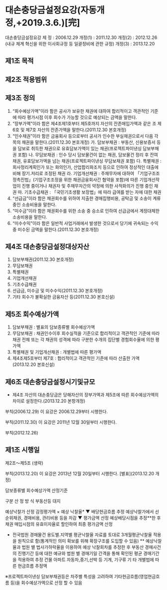 # 대손충당금설정요강(자동개정,+2019.3.6.)[完]

대손충당금설정요강
제   정 : 2006.12.29
개정(1) : 2011.12.30
  개정(2) : 2012.12.26
(내규 체계 혁신을
 위한 이사회규정 등
일괄정비에 관한 규정)
개정(3) : 2013.12.20

## 제1조 목적
## 제2조 적용범위
## 제3조 정의
1. “회수예상가액”이라 함은 공사가 보유한 채권에 대하여 합리적이고 객관적인 기준에 따라 평가시점 이후 회수가 가능할 것으로 예상되는 금액을 말한다.
2. “장부가액”이라 함은 제4조제1호부터 제5호까지 자산의 잔존매입가액과 같은 조 제6호 및 제7호 자산의 잔존가액을 말한다.(2011.12.30 본호개정)
3. “인수채권”이라 함은 금융회사 등으로부터 공사가 인수한 부실채권으로서 다음 각 목의 채권을 말한다.(2011.12.30 본호개정)
가. 담보부채권 : 부동산, 신용보증서 등을 담보로 취득한 채권으로 유효담보가액이 있는 채권(프로젝트파이낸싱 담보부채권 포함)
나. 무담보채권 : 인수 당시 담보물건이 없는 채권, 담보물건 정리 후 잔여채권, 유효담보가액을 넘는 채권(프로젝트파이낸싱 무담보채권 포함)
다. 특별채권 : 회사정리계획인가 또는 화의인가, 산업합리화조치 등으로 인하여 정상적인 대출에 비해 장기&#8228;저리로 조정된 채권
라. 기업개선채권 : 주채무자에 대하여 「기업구조조정촉진법」(기업구조조정을 위한 채권금융회사간 협약을 포함)에 따른 기업개선작업이 진행 중이거나 채권자 및 주채무자간의 약정에 의한 사적화의가 진행 중인 채권
마. 기초수급채권 : 「국민기초생활 보장법」에 따라 급여를 받는 자에 대한 채권
4. “선급금”이라 함은 채권회수를 위하여 지출한 경매집행비용, 공탁금 및 소송이 계류 중인 소송비용을 말한다.
5. “미수금”이라 함은 채권회수를 위한 소송 중 승소로 인하여 선급금에서 계정대체한 소송비용을 말한다.
6. “미수수익”이라 함은 일반적 사업거래에서 발생한 것으로서 당기에 귀속되는 수익 중 미수된 금액을 말한다.(2011.12.30 본호개정)
## 제4조 대손충당금설정대상자산
1. 담보부채권(2011.12.30 본호개정)
2. 무담보채권
3. 특별채권
4. 기업개선채권
5. 기초수급채권
6. 선급금, 미수금 및 미수수익(2011.12.30 본호개정)
7. 기타 회수가 불확실한 금융자산 등(2011.12.30 본호신설)
## 제5조 회수예상가액
1. 담보부채권 : 별표의 담보종류별 회수예상가액
2. 무담보채권 : 채권인수이후 회수실적을 기준으로 합리적이고 객관적인 기준에 따라 채권 전체 또는 각 채권의 성격에 따라 구분한 수개의 집단별 경험회수율에 의한 평가액
3. 특별채권 및 기업개선채권 : 개별법에 따른 평가액
4. 제4조제5호부터 제7호 : 합리적이고 객관적인 기준에 따라 산출한 가액(2013.12.20 본호신설)
## 제6조 대손충당금설정시기및규모
- 제4조 자산의 대손충당금은 당해자산의 장부가액과 제5조에 따른 회수예상가액의 차이로 설정한다.(2013.12.20 본항개정)

부칙(2006.12.29)
이 요강은 2006.12.29부터 시행한다.

부칙(2011.12.30)
이 요강은 2011년 12월 30일부터 시행한다.

부칙(2012.12.26)
## 제1조 시행일
제2조～제5조 (생략)

부칙(2013.12.20)
이 요강은 2013년 12월 20일부터 시행한다.
[별표](2013.12.20 개정)

담보종류별 회수예상가액 산정기준

구분
산   정   방   식
부동산등
대지

예상낙찰가 산정
 감정평가액 × 예상 낙찰율*
▼
배당현금흐름 추정
 예상낙찰가에서 선순위채권, 경매비용, 관리비용 등을 차감
▼
평가금액 산정
 예상배당시점을 추정**한 후 채권 매입시점의 유효이자율로 할인하여 최종 평가금액 산정

 * 전국법원 경매물건 용도별&#8228;지역별 평균낙찰율 자료를 토대로 3개월평균낙찰율 적용을 원칙으로 함(통계적인 의미 확보를 위해 확장구조를 도입할 수 있음)
 ** 예상낙찰율과 법원 별 법사가하락율을 이용하여 예상 낙찰회차를 추정한 후 부동산 경매사건의 진행기간 등에 대한 예규와 법원 별 경매기일 간격을 통해 확인된 평균 경매기간을 적용하여 추정
건물
아파트
자동차,중기,선박 등
기계, 기구류
기  타
  개별법에 따른 현금흐름 추정액

※프로젝트파이낸싱 담보부채권등은 차주별 특성을 고려하여 기타현금흐름(영업현금흐름 등)을 회수예상가액으로 산정 할 수 있음
